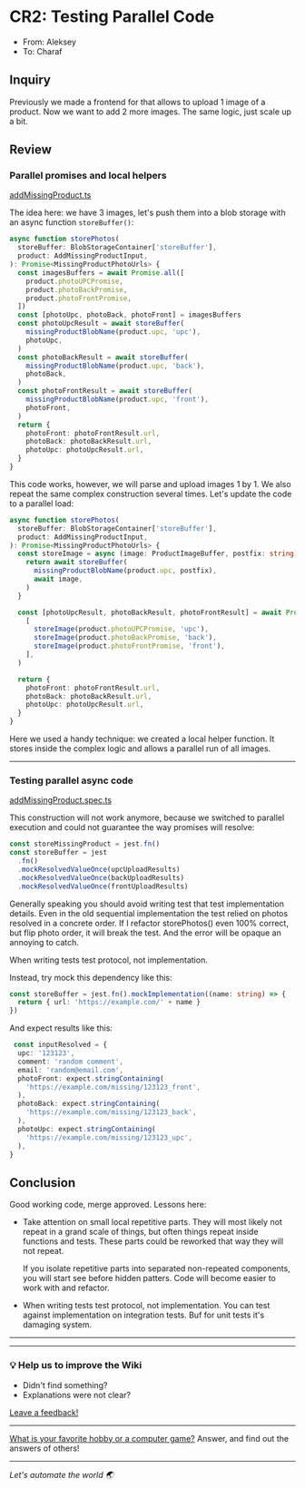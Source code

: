 # CR2: Testing Parallel Code

- From: Aleksey
- To: Charaf

## Inquiry

Previously we made a frontend for that allows to upload 1 image of a product. Now we want to add 2 more images. The same
logic, just scale up a bit.

## Review

### Parallel promises and local helpers

[addMissingProduct.ts](https://gitlab.com/engaging/scrapy/-/blob/e06f81cb70dadc38be227f6f04368f395acbda2f/data_processing/packages/gmd/src/features/missing-products/application/addMissingProduct/addMissingProduct.ts)

The idea here: we have 3 images, let's push them into a blob storage with an async function `storeBuffer()`:

```typescript
async function storePhotos(
  storeBuffer: BlobStorageContainer['storeBuffer'],
  product: AddMissingProductInput,
): Promise<MissingProductPhotoUrls> {
  const imagesBuffers = await Promise.all([
    product.photoUPCPromise,
    product.photoBackPromise,
    product.photoFrontPromise,
  ])
  const [photoUpc, photoBack, photoFront] = imagesBuffers
  const photoUpcResult = await storeBuffer(
    missingProductBlobName(product.upc, 'upc'),
    photoUpc,
  )
  const photoBackResult = await storeBuffer(
    missingProductBlobName(product.upc, 'back'),
    photoBack,
  )
  const photoFrontResult = await storeBuffer(
    missingProductBlobName(product.upc, 'front'),
    photoFront,
  )
  return {
    photoFront: photoFrontResult.url,
    photoBack: photoBackResult.url,
    photoUpc: photoUpcResult.url,
  }
}
```

This code works, however, we will parse and upload images 1 by 1. We also repeat the same complex construction several
times. Let's update the code to a parallel load:

```typescript
async function storePhotos(
  storeBuffer: BlobStorageContainer['storeBuffer'],
  product: AddMissingProductInput,
): Promise<MissingProductPhotoUrls> {
  const storeImage = async (image: ProductImageBuffer, postfix: string) => {
    return await storeBuffer(
      missingProductBlobName(product.upc, postfix),
      await image,
    )
  }

  const [photoUpcResult, photoBackResult, photoFrontResult] = await Promise.all(
    [
      storeImage(product.photoUPCPromise, 'upc'),
      storeImage(product.photoBackPromise, 'back'),
      storeImage(product.photoFrontPromise, 'front'),
    ],
  )

  return {
    photoFront: photoFrontResult.url,
    photoBack: photoBackResult.url,
    photoUpc: photoUpcResult.url,
  }
}

```

Here we used a handy technique: we created a local helper function. It stores inside the complex logic and allows a
parallel run of all images.

---

### Testing parallel async code

[addMissingProduct.spec.ts](https://gitlab.com/engaging/scrapy/-/blob/e06f81cb70dadc38be227f6f04368f395acbda2f/data_processing/packages/gmd/src/features/missing-products/application/addMissingProduct/addMissingProduct.spec.ts)

This construction will not work anymore, because we switched to parallel execution and could not guarantee the way
promises will resolve:

```typescript
const storeMissingProduct = jest.fn()
const storeBuffer = jest
  .fn()
  .mockResolvedValueOnce(upcUploadResults)
  .mockResolvedValueOnce(backUploadResults)
  .mockResolvedValueOnce(frontUploadResults)
```

Generally speaking you should avoid writing test that test implementation details. Even in the old sequential
implementation the test relied on photos resolved in a concrete order. If I refactor storePhotos() even 100% correct,
but flip photo order, it will break the test. And the error will be opaque an annoying to catch.

When writing tests test protocol, not implementation.

Instead, try mock this dependency like this:

```typescript
const storeBuffer = jest.fn().mockImplementation((name: string) => {
  return { url: 'https://example.com/' + name }
})
```

And expect results like this:

```typescript
 const inputResolved = {
  upc: '123123',
  comment: 'random comment',
  email: 'random@email.com',
  photoFront: expect.stringContaining(
    'https://example.com/missing/123123_front',
  ),
  photoBack: expect.stringContaining(
    'https://example.com/missing/123123_back',
  ),
  photoUpc: expect.stringContaining(
    'https://example.com/missing/123123_upc',
  ),
}
```

## Conclusion

Good working code, merge approved. Lessons here:

- Take attention on small local repetitive parts. They will most likely not repeat in a grand scale of things, but often
  things repeat inside functions and tests. These parts could be reworked that way they will not repeat.

  If you isolate repetitive parts into separated non-repeated components, you will start see before hidden patters. Code
  will become easier to work with and refactor.

- When writing tests test protocol, not implementation. You can test against implementation on integration tests. Buf
  for unit tests it's damaging system.

---
---

### :bulb: Help us to improve the Wiki
- Didn't find something?
- Explanations were not clear?

[Leave a feedback!](https://docs.google.com/forms/d/e/1FAIpQLScE_i7txZOlPgFhmnBOephz9hdhvnJDbXjmkKqnjRSjx_d8kg/viewform?usp=pp_url&entry.685765712=cr2-testing-parallel-code.md)

---

[What is your favorite hobby or a computer game?](https://forms.gle/X4U9Jni6s3hfSW8e6) Answer, and find out the 
answers of others! 

---

*Let's automate the world :earth_asia:*
